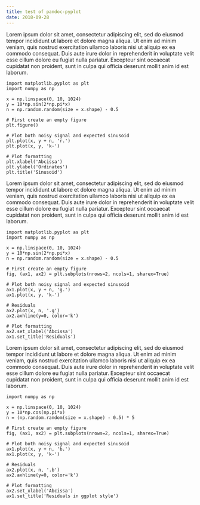 ```yaml
---
title: test of pandoc-pyplot
date: 2018-09-28
---
```


Lorem ipsum dolor sit amet, consectetur adipiscing elit, sed do eiusmod tempor incididunt ut labore et dolore magna aliqua. Ut enim ad minim veniam, quis nostrud exercitation ullamco laboris nisi ut aliquip ex ea commodo consequat. Duis aute irure dolor in reprehenderit in voluptate velit esse cillum dolore eu fugiat nulla pariatur. Excepteur sint occaecat cupidatat non proident, sunt in culpa qui officia deserunt mollit anim id est laborum.

```{plot_target=images/test.png}
import matplotlib.pyplot as plt
import numpy as np

x = np.linspace(0, 10, 1024)
y = 10*np.sin(2*np.pi*x)
n = np.random.random(size = x.shape) - 0.5

# First create an empty figure
plt.figure()

# Plot both noisy signal and expected sinusoid
plt.plot(x, y + n, 'r.')
plt.plot(x, y, 'k-')

# Plot formatting
plt.xlabel('Abcissa')
plt.ylabel('Ordinates')
plt.title('Sinusoid')
```

Lorem ipsum dolor sit amet, consectetur adipiscing elit, sed do eiusmod tempor incididunt ut labore et dolore magna aliqua. Ut enim ad minim veniam, quis nostrud exercitation ullamco laboris nisi ut aliquip ex ea commodo consequat. Duis aute irure dolor in reprehenderit in voluptate velit esse cillum dolore eu fugiat nulla pariatur. Excepteur sint occaecat cupidatat non proident, sunt in culpa qui officia deserunt mollit anim id est laborum.

```{plot_target=images/test2.jpg plot_alt="This should be a caption"}
import matplotlib.pyplot as plt
import numpy as np

x = np.linspace(0, 10, 1024)
y = 10*np.sin(2*np.pi*x)
n = np.random.random(size = x.shape) - 0.5

# First create an empty figure
fig, (ax1, ax2) = plt.subplots(nrows=2, ncols=1, sharex=True)

# Plot both noisy signal and expected sinusoid
ax1.plot(x, y + n, 'g.')
ax1.plot(x, y, 'k-')

# Residuals
ax2.plot(x, n, '.g')
ax2.axhline(y=0, color='k')

# Plot formatting
ax2.set_xlabel('Abcissa')
ax1.set_title('Residuals')
```

Lorem ipsum dolor sit amet, consectetur adipiscing elit, sed do eiusmod tempor incididunt ut labore et dolore magna aliqua. Ut enim ad minim veniam, quis nostrud exercitation ullamco laboris nisi ut aliquip ex ea commodo consequat. Duis aute irure dolor in reprehenderit in voluptate velit esse cillum dolore eu fugiat nulla pariatur. Excepteur sint occaecat cupidatat non proident, sunt in culpa qui officia deserunt mollit anim id est laborum.

```{plot_target=images/test3.jpg plot_include=style.py}
import numpy as np

x = np.linspace(0, 10, 1024)
y = 10*np.cos(np.pi*x)
n = (np.random.random(size = x.shape) - 0.5) * 5

# First create an empty figure
fig, (ax1, ax2) = plt.subplots(nrows=2, ncols=1, sharex=True)

# Plot both noisy signal and expected sinusoid
ax1.plot(x, y + n, 'b.')
ax1.plot(x, y, 'k-')

# Residuals
ax2.plot(x, n, '.b')
ax2.axhline(y=0, color='k')

# Plot formatting
ax2.set_xlabel('Abcissa')
ax1.set_title('Residuals in ggplot style')
```